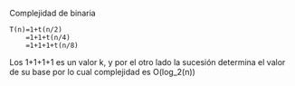 Complejidad de binaria 
```
T(n)=1+t(n/2)  
    =1+1+t(n/4)
    =1+1+1+t(n/8)
```

Los 1+1+1+1 es un valor k, y por el otro lado la sucesión determina el valor de su base por lo cual complejidad es O(log_2(n))


